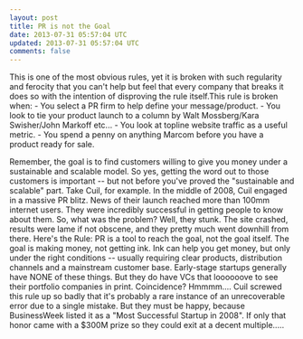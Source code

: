 ```yaml
---
layout: post
title: PR is not the Goal
date: 2013-07-31 05:57:04 UTC
updated: 2013-07-31 05:57:04 UTC
comments: false
---
```


This is one of the most obvious rules, yet it is broken with such regularity and ferocity that you can't help but feel that every company that breaks it does so with the intention of disproving the rule itself.This rule is broken when:
    - You select a PR firm to help define your message/product.
    - You look to tie your product launch to a column by Walt Mossberg/Kara Swisher/John Markoff etc...
    - You look at topline website traffic as a useful metric.
    - You spend a penny on anything Marcom before you have a product ready for sale.

Remember, the goal is to find customers willing to give you money under a sustainable and scalable model. So yes, getting the word out to those customers is important -- but not before you've proved the "sustainable and scalable" part.
Take Cuil, for example. In the middle of 2008, Cuil engaged in a massive PR blitz. News of their launch reached more than 100mm internet users. They were incredibly successful in getting people to know about them. So, what was the problem? Well, they stunk. The site crashed, results were lame if not obscene, and they pretty much went downhill from there.
Here's the Rule: PR is a tool to reach the goal, not the goal itself. The goal is making money, not getting ink. Ink can help you get money, but only under the right conditions -- usually requiring clear products, distribution channels and a mainstream customer base. Early-stage startups generally have NONE of these things. But they do have VCs that loooooove to see their portfolio companies in print. Coincidence? Hmmmm....
Cuil screwed this rule up so badly that it's probably a rare instance of an unrecoverable error due to a single mistake. But they must be happy, because BusinessWeek listed it as a "Most Successful Startup in 2008". If only that honor came with a $300M prize so they could exit at a decent multiple.....
